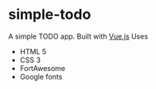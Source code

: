 # simple-todo
A simple TODO app. Built with [Vue.js](vuejs.org)
Uses
* HTML 5
* CSS 3
* FortAwesome 
* Google fonts
